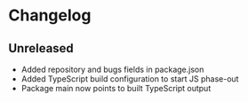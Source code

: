 # Changelog

## Unreleased

- Added repository and bugs fields in package.json
- Added TypeScript build configuration to start JS phase-out
- Package main now points to built TypeScript output
